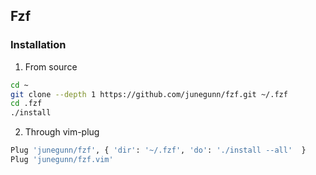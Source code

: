 ## Fzf

### Installation

1. From source
```sh
cd ~
git clone --depth 1 https://github.com/junegunn/fzf.git ~/.fzf 
cd .fzf
./install
```

2. Through vim-plug
```sh
Plug 'junegunn/fzf', { 'dir': '~/.fzf', 'do': './install --all'  }
Plug 'junegunn/fzf.vim'
```
